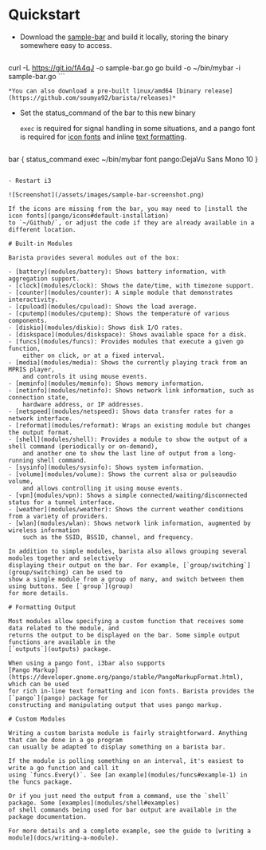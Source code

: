 <!-- untitled -->
# Quickstart

- Download the [sample-bar](https://github.com/soumya92/barista/blob/master/samples/sample-bar/sample-bar.go)
	and build it locally, storing the binary somewhere easy to access.

	```shell
curl -L https://git.io/fA4qJ -o sample-bar.go
go build -o ~/bin/mybar -i sample-bar.go
	```

	*You can also download a pre-built linux/amd64 [binary release](https://github.com/soumya92/barista/releases)*

- Set the status_command of the bar to this new binary

	`exec` is required for signal handling in some situations, and a pango font is required for
	[icon fonts](pango/icons) and inline [text formatting](pango).

	```
bar {
	status_command exec ~/bin/mybar
	font pango:DejaVu Sans Mono 10
}
```

- Restart i3

![Screenshot](/assets/images/sample-bar-screenshot.png)

If the icons are missing from the bar, you may need to [install the icon fonts](pango/icons#default-installation)
to `~/Github/`, or adjust the code if they are already available in a different location.

# Built-in Modules

Barista provides several modules out of the box:

- [battery](modules/battery): Shows battery information, with aggregation support.
- [clock](modules/clock): Shows the date/time, with timezone support.
- [counter](modules/counter): A simple module that demonstrates interactivity.
- [cpuload](modules/cpuload): Shows the load average.
- [cputemp](modules/cputemp): Shows the temperature of various components.
- [diskio](modules/diskio): Shows disk I/O rates.
- [diskspace](modules/diskspace): Shows available space for a disk.
- [funcs](modules/funcs): Provides modules that execute a given go function,
	either on click, or at a fixed interval.
- [media](modules/media): Shows the currently playing track from an MPRIS player,
	and controls it using mouse events.
- [meminfo](modules/meminfo): Shows memory information.
- [netinfo](modules/netinfo): Shows network link information, such as connection state,
	hardware address, or IP addresses.
- [netspeed](modules/netspeed): Shows data transfer rates for a network interface.
- [reformat](modules/reformat): Wraps an existing module but changes the output format.
- [shell](modules/shell): Provides a module to show the output of a shell command (periodically or on-demand),
	and another one to show the last line of output from a long-running shell command.
- [sysinfo](modules/sysinfo): Shows system information.
- [volume](modules/volume): Shows the current alsa or pulseaudio volume,
	and allows controlling it using mouse events.
- [vpn](modules/vpn): Shows a simple connected/waiting/disconnected status for a tunnel interface.
- [weather](modules/weather): Shows the current weather conditions from a variety of providers.
- [wlan](modules/wlan): Shows network link information, augmented by wireless information
	such as the SSID, BSSID, channel, and frequency.

In addition to simple modules, barista also allows grouping several modules together and selectively
displaying their output on the bar. For example, [`group/switching`](group/switching) can be used to
show a single module from a group of many, and switch between them using buttons. See [`group`](group)
for more details.

# Formatting Output

Most modules allow specifying a custom function that receives some data related to the module, and
returns the output to be displayed on the bar. Some simple output functions are available in the
[`outputs`](outputs) package.

When using a pango font, i3bar also supports
[Pango Markup](https://developer.gnome.org/pango/stable/PangoMarkupFormat.html), which can be used
for rich in-line text formatting and icon fonts. Barista provides the [`pango`](pango) package for
constructing and manipulating output that uses pango markup.

# Custom Modules

Writing a custom barista module is fairly straightforward. Anything that can be done in a go program
can usually be adapted to display something on a barista bar.

If the module is polling something on an interval, it's easiest to write a go function and call it
using `funcs.Every()`. See [an example](modules/funcs#example-1) in the funcs package.

Or if you just need the output from a command, use the `shell` package. Some [examples](modules/shell#examples)
of shell commands being used for bar output are available in the package documentation.

For more details and a complete example, see the guide to [writing a module](docs/writing-a-module).
